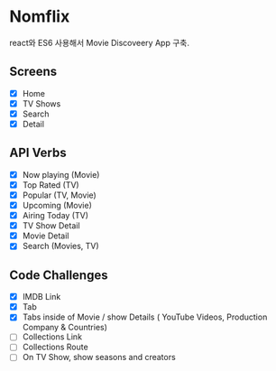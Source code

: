# Nomflix

react와 ES6 사용해서 Movie Discoveery App 구축.

## Screens

- [x] Home
- [x] TV Shows
- [x] Search
- [x] Detail

## API Verbs

- [x] Now playing (Movie)
- [x] Top Rated (TV)
- [x] Popular (TV, Movie)
- [x] Upcoming (Movie)
- [x] Airing Today (TV)
- [x] TV Show Detail
- [x] Movie Detail
- [x] Search (Movies, TV)

## Code Challenges

- [x] IMDB Link
- [x] Tab
- [x] Tabs inside of Movie / show Details ( YouTube Videos, Production Company &
      Countries)
- [ ] Collections Link
- [ ] Collections Route
- [ ] On TV Show, show seasons and creators
